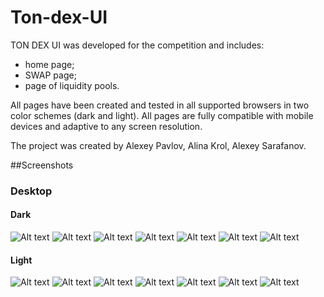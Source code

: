 # Ton-dex-UI

TON DEX UI was developed for the competition and includes: 
- home page;
- SWAP page;
- page of liquidity pools.  

All pages have been created and tested in all supported browsers in two color schemes (dark and light). All pages are fully compatible with mobile devices and adaptive to any screen resolution. 

The project was created by Alexey Pavlov, Alina Krol, Alexey Sarafanov.

##Screenshots

### Desktop

#### Dark
![Alt text](/Readme/Desktop/Dark/Home.png "Home")
![Alt text](/Readme/Desktop/Dark/Swap.png "Swap")
![Alt text](/Readme/Desktop/Dark/selectToken.png "SelectToken")
![Alt text](/Readme/Desktop/Dark/Pools.png "Pools")
![Alt text](/Readme/Desktop/Dark/Pools2.png "Pools grid")
![Alt text](/Readme/Desktop/Dark/createPool.png "createPool")
![Alt text](/Readme/Desktop/Dark/addLiquidity.png "addLiquidity")

#### Light
![Alt text](/Readme/Desktop/Light/Home.png "Home")
![Alt text](/Readme/Desktop/Light/Swap.png "Swap")
![Alt text](/Readme/Desktop/Light/selectToken.png "SelectToken")
![Alt text](/Readme/Desktop/Light/Pools.png "Pools")
![Alt text](/Readme/Desktop/Light/Pools2.png "Pools grid")
![Alt text](/Readme/Desktop/Light/createPool.png "createPool")
![Alt text](/Readme/Desktop/Light/addLiquidity.png "addLiquidity")